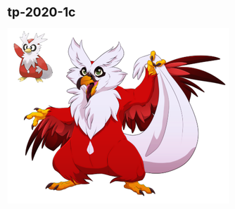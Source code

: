 # tp-2020-1c

![Image text](https://github.com/TianshuWang/UTN_Sistemas_Operativos_2020_1C/blob/master/foto/pngegg.png)
